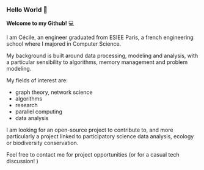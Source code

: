 ### Hello World 🌱

**Welcome to my Github!** 💻


I am Cécile, an engineer graduated from ESIEE Paris, a french engineering school where I majored in Computer Science.

My background is built around data processing, modeling and analysis, with a particular sensibility
to algorithms, memory management and problem modeling.

My fields of interest are:
- graph theory, network science
- algorithms
- research
- parallel computing
- data analysis

I am looking for an open-source project to contribute to, and more particularly a project linked to participatory science data analysis, ecology or biodiversity conservation. 

Feel free to contact me for project opportunities (or for a casual tech discussion! )

<!--
**cecilepov/cecilepov** is a ✨ _special_ ✨ repository because its `README.md` (this file) appears on your GitHub profile.

Here are some ideas to get you started:

- 🔭 I’m currently working on ...
- 🌱 I’m currently learning ...
- 👯 I’m looking to collaborate on ...
- 🤔 I’m looking for help with ...
- 💬 Ask me about ...
- 📫 How to reach me: ...
- 😄 Pronouns: ...
- ⚡ Fun fact: ...
-->
